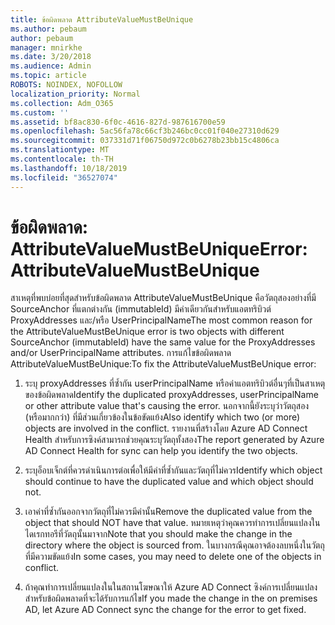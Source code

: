 ```yaml
---
title: ข้อผิดพลาด AttributeValueMustBeUnique
ms.author: pebaum
author: pebaum
manager: mnirkhe
ms.date: 3/20/2018
ms.audience: Admin
ms.topic: article
ROBOTS: NOINDEX, NOFOLLOW
localization_priority: Normal
ms.collection: Adm_O365
ms.custom: ''
ms.assetid: bf8ac830-6f0c-4616-827d-987616700e59
ms.openlocfilehash: 5ac56fa78c66cf3b246bc0cc01f040e27310d629
ms.sourcegitcommit: 037331d71f06750d972c0b6278b23bb15c4806ca
ms.translationtype: MT
ms.contentlocale: th-TH
ms.lasthandoff: 10/18/2019
ms.locfileid: "36527074"
---
```

# <a name="error-attributevaluemustbeunique"></a><span data-ttu-id="05a22-102">ข้อผิดพลาด: AttributeValueMustBeUnique</span><span class="sxs-lookup"><span data-stu-id="05a22-102">Error: AttributeValueMustBeUnique</span></span>

<span data-ttu-id="05a22-103">สาเหตุที่พบบ่อยที่สุดสำหรับข้อผิดพลาด AttributeValueMustBeUnique คือวัตถุสองอย่างที่มี SourceAnchor ที่แตกต่างกัน (immutableId) มีค่าเดียวกันสำหรับแอตทริบิวต์ ProxyAddresses และ/หรือ UserPrincipalName</span><span class="sxs-lookup"><span data-stu-id="05a22-103">The most common reason for the AttributeValueMustBeUnique error is two objects with different SourceAnchor (immutableId) have the same value for the ProxyAddresses and/or UserPrincipalName attributes.</span></span> <span data-ttu-id="05a22-104">การแก้ไขข้อผิดพลาด AttributeValueMustBeUnique:</span><span class="sxs-lookup"><span data-stu-id="05a22-104">To fix the AttributeValueMustBeUnique error:</span></span>
  
1. <span data-ttu-id="05a22-105">ระบุ proxyAddresses ที่ซ้ำกัน userPrincipalName หรือค่าแอตทริบิวต์อื่นๆที่เป็นสาเหตุของข้อผิดพลาด</span><span class="sxs-lookup"><span data-stu-id="05a22-105">Identify the duplicated proxyAddresses, userPrincipalName or other attribute value that's causing the error.</span></span> <span data-ttu-id="05a22-106">นอกจากนี้ยังระบุว่าวัตถุสอง (หรือมากกว่า) ที่มีส่วนเกี่ยวข้องในข้อขัดแย้ง</span><span class="sxs-lookup"><span data-stu-id="05a22-106">Also identify which two (or more) objects are involved in the conflict.</span></span> <span data-ttu-id="05a22-107">รายงานที่สร้างโดย Azure AD Connect Health สำหรับการซิงค์สามารถช่วยคุณระบุวัตถุทั้งสอง</span><span class="sxs-lookup"><span data-stu-id="05a22-107">The report generated by Azure AD Connect Health for sync can help you identify the two objects.</span></span>
    
2. <span data-ttu-id="05a22-108">ระบุอ็อบเจ็กต์ที่ควรดำเนินการต่อเพื่อให้มีค่าที่ซ้ำกันและวัตถุที่ไม่ควร</span><span class="sxs-lookup"><span data-stu-id="05a22-108">Identify which object should continue to have the duplicated value and which object should not.</span></span>
    
3. <span data-ttu-id="05a22-109">เอาค่าที่ซ้ำกันออกจากวัตถุที่ไม่ควรมีค่านั้น</span><span class="sxs-lookup"><span data-stu-id="05a22-109">Remove the duplicated value from the object that should NOT have that value.</span></span> <span data-ttu-id="05a22-110">หมายเหตุว่าคุณควรทำการเปลี่ยนแปลงในไดเรกทอรีที่วัตถุนั้นมาจาก</span><span class="sxs-lookup"><span data-stu-id="05a22-110">Note that you should make the change in the directory where the object is sourced from.</span></span> <span data-ttu-id="05a22-111">ในบางกรณีคุณอาจต้องลบหนึ่งในวัตถุที่มีความขัดแย้ง</span><span class="sxs-lookup"><span data-stu-id="05a22-111">In some cases, you may need to delete one of the objects in conflict.</span></span>
    
4. <span data-ttu-id="05a22-112">ถ้าคุณทำการเปลี่ยนแปลงในในสถานโฆษณาให้ Azure AD Connect ซิงค์การเปลี่ยนแปลงสำหรับข้อผิดพลาดที่จะได้รับการแก้ไข</span><span class="sxs-lookup"><span data-stu-id="05a22-112">If you made the change in the on premises AD, let Azure AD Connect sync the change for the error to get fixed.</span></span>
    


